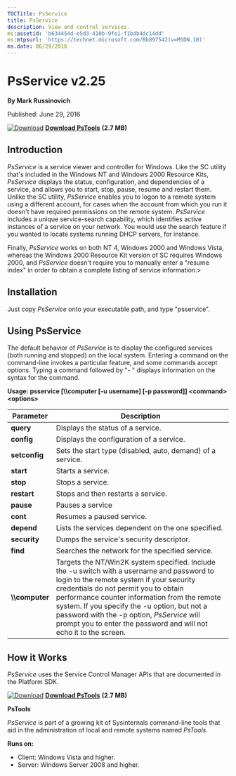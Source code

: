 ```yaml
--- 
TOCTitle: PsService
title: PsService
description: View and control services.
ms:assetid: 'b634454d-e5d3-410b-9fe1-f1b4b4dc14dd'
ms:mtpsurl: 'https://technet.microsoft.com/Bb897542(v=MSDN.10)'
ms.date: 06/29/2016
---
```


PsService v2.25
===============

**By Mark Russinovich**

Published: June 29, 2016

[![Download](/media/landing/sysinternals/download_sm.png)](https://download.sysinternals.com/files/PSTools.zip) [**Download PsTools**](https://download.sysinternals.com/files/PSTools.zip) **(2.7 MB)**


## Introduction

*PsService* is a service viewer and controller for Windows. Like the SC
utility that's included in the Windows NT and Windows 2000 Resource
Kits, *PsService* displays the status, configuration, and dependencies
of a service, and allows you to start, stop, pause, resume and restart
them. Unlike the SC utility, *PsService* enables you to logon to a
remote system using a different account, for cases when the account from
which you run it doesn't have required permissions on the remote system.
*PsService* includes a unique service-search capability, which
identifies active instances of a service on your network. You would use
the search feature if you wanted to locate systems running DHCP servers,
for instance.

Finally, *PsService* works on both NT 4, Windows 2000 and Windows Vista,
whereas the Windows 2000 Resource Kit version of SC requires Windows
2000, and *PsService* doesn't require you to manually enter a "resume
index" in order to obtain a complete listing of service information.&gt;

## Installation

Just copy *PsService* onto your executable path, and type "psservice".

 

## Using PsService

The default behavior of *PsService* is to display the configured
services (both running and stopped) on the local system. Entering a
command on the command-line invokes a particular feature, and some
commands accept options. Typing a command followed by "- " displays
information on the syntax for the command.

**Usage: psservice \[\\\\computer \[-u username\] \[-p password\]\]
&lt;command&gt; &lt;options&gt;**

|Parameter  |Description  |
|---------|---------|
|  **query**        |  Displays the status of a service.|
|  **config**       |  Displays the configuration of a service.|
|  **setconfig**    |  Sets the start type (disabled, auto, demand) of a service.|
|  **start**        |  Starts a service.|
|  **stop**         |  Stops a service.|
|  **restart**      |  Stops and then restarts a service.|
|  **pause**        |  Pauses a service|
|  **cont**         |  Resumes a paused service.|
|  **depend**       |  Lists the services dependent on the one specified.|
|  **security**     |  Dumps the service's security descriptor.|
|  **find**         |  Searches the network for the specified service.|
|  **\\\\computer** |  Targets the NT/Win2K system specified. Include the -u switch with a username and password to login to the remote system if your security credentials do not permit you to obtain performance counter information from the remote system. If you specify the -u option, but not a password with the -p option, *PsService* will prompt you to enter the password and will not echo it to the screen.|

## How it Works

*PsService* uses the Service Control Manager APIs that are documented in
the Platform SDK.

[![Download](/media/landing/sysinternals/download_sm.png)](https://download.sysinternals.com/files/PSTools.zip) [**Download PsTools**](https://download.sysinternals.com/files/PSTools.zip) **(2.7 MB)**

**PsTools**

*PsService* is part of a growing kit of Sysinternals command-line tools
that aid in the administration of local and remote systems named
*PsTools*.

**Runs on:**

-   Client: Windows Vista and higher.
-   Server: Windows Server 2008 and higher.
